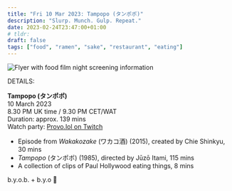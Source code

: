 ```yaml
---
title: "Fri 10 Mar 2023: Tampopo (タンポポ)"
description: "Slurp. Munch. Gulp. Repeat."
date: 2023-02-24T23:47:00+01:00
# tldr: 
draft: false
tags: ["food", "ramen", "sake", "restaurant", "eating"]
---
```


![Flyer with food film night screening information](/images/food-flyer.jpg)

DETAILS:

**Tampopo (タンポポ)**   
10 March 2023  
8.30 PM UK time / 9.30 PM CET/WAT  
Duration: approx. 139 mins  
Watch party: [Provo.lol on Twitch](https://www.twitch.tv/provolol) 

- Episode from *Wakakozake* (ワカコ酒) (2015), created by Chie Shinkyu, 30 mins
- *Tampopo* (タンポポ) (1985), directed by Jūzō Itami, 115 mins 
- A collection of clips of Paul Hollywood eating things, 8 mins

b.y.o.b. + b.y.o 🍜